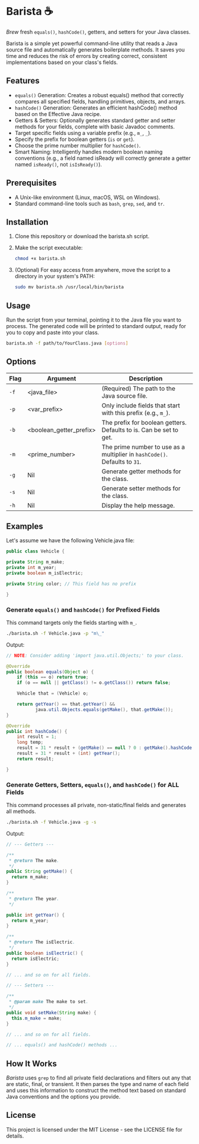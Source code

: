 # Barista ☕

_Brew_ fresh `equals()`, `hashCode()`, getters, and setters for your Java classes.

Barista is a simple yet powerful command-line utility that reads a Java source file and automatically generates boilerplate methods. It saves you time and reduces the risk of errors by creating correct, consistent implementations based on your class's fields.

## Features

* `equals()` Generation: Creates a robust equals() method that correctly compares all specified fields, handling primitives, objects, and arrays.
* `hashCode()` Generation: Generates an efficient hashCode() method based on the Effective Java recipe.
* Getters & Setters: Optionally generates standard getter and setter methods for your fields, complete with basic Javadoc comments.
* Target specific fields using a variable prefix (e.g., `m_`, `_`).
* Specify the prefix for boolean getters (`is` or `get`).
* Choose the prime number multiplier for `hashCode()`.
* Smart Naming: Intelligently handles modern boolean naming conventions (e.g., a field named isReady will correctly generate a getter named `isReady()`, not `isIsReady()`).

## Prerequisites

* A Unix-like environment (Linux, macOS, WSL on Windows).
* Standard command-line tools such as `bash`, `grep`, `sed`, and `tr`.

## Installation

1. Clone this repository or download the barista.sh script.

1. Make the script executable:

    ```sh
    chmod +x barista.sh
    ```

1. (Optional) For easy access from anywhere, move the script to a directory in your system's PATH:

    ```sh
    sudo mv barista.sh /usr/local/bin/barista
    ```

## Usage

Run the script from your terminal, pointing it to the Java file you want to process. The generated code will be printed to standard output, ready for you to copy and paste into your class.


```sh
barista.sh -f path/to/YourClass.java [options]
```

## Options

|Flag|Argument|Description|
|----|--------|-----------|
|`-f`|<java_file>|(Required) The path to the Java source file.|
|`-p`|<var_prefix>|Only include fields that start with this prefix (e.g., `m_`).|
|`-b`|<boolean_getter_prefix>|The prefix for boolean getters. Defaults to is. Can be set to get.|
|`-m`|<prime_number>|The prime number to use as a multiplier in `hashCode()`. Defaults to `31`.|
|`-g`|Nil|Generate getter methods for the class.|
|`-s`|Nil|Generate setter methods for the class.|
|`-h`|Nil|Display the help message.|

## Examples

Let's assume we have the following Vehicle.java file:


```java
public class Vehicle {

private String m_make;
private int m_year;
private boolean m_isElectric;

private String color; // This field has no prefix

}
```


### Generate `equals()` and `hashCode()` for Prefixed Fields

This command targets only the fields starting with `m_`.

```sh
./barista.sh -f Vehicle.java -p "m\_"
```

Output:

```java
// NOTE: Consider adding 'import java.util.Objects;' to your class.

@Override
public boolean equals(Object o) {
    if (this == o) return true;
    if (o == null || getClass() != o.getClass()) return false;

    Vehicle that = (Vehicle) o;

    return getYear() == that.getYear() &&
           java.util.Objects.equals(getMake(), that.getMake());
}

@Override
public int hashCode() {
    int result = 1;
    long temp;
    result = 31 * result + (getMake() == null ? 0 : getMake().hashCode());
    result = 31 * result + (int) getYear();
    return result;

}
```

### Generate Getters, Setters, `equals()`, and `hashCode()` for ALL Fields

This command processes all private, non-static/final fields and generates all methods.

```sh
./barista.sh -f Vehicle.java -g -s
```

Output:

```java
// --- Getters ---

/**
 * @return The make.
 */
public String getMake() {
  return m_make;
}

/**
 * @return The year.
 */

public int getYear() {
  return m_year;
}

/**
 * @return The isElectric.
 */
public boolean isElectric() {
  return isElectric;
}

// ... and so on for all fields.

// --- Setters ---

/**
 * @param make The make to set.
 */
public void setMake(String make) {
  this.m_make = make;
}

// ... and so on for all fields.

// ... equals() and hashCode() methods ...
```

## How It Works

_Barista_ uses `grep` to find all private field declarations and filters out any that are static, final, or transient. It then parses the type and name of each field and uses this information to construct the method text based on standard Java conventions and the options you provide.

## License

This project is licensed under the MIT License - see the LICENSE file for details.
